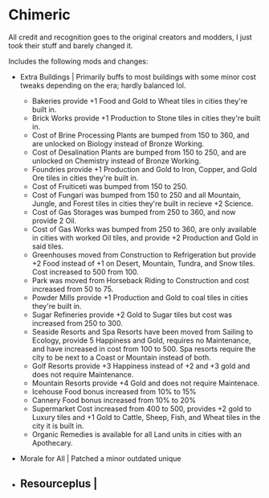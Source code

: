 # Chimeric
All credit and recognition goes to the original creators and modders, I just took their stuff and barely changed it.

Includes the following mods and changes:
- Extra Buildings | Primarily buffs to most buildings with some minor cost tweaks depending on the era; hardly balanced lol.
    - Bakeries provide +1 Food and Gold to Wheat tiles in cities they're built in.
    - Brick Works provide +1 Production to Stone tiles in cities they're built in.
    - Cost of Brine Processing Plants are bumped from 150 to 360, and are unlocked on Biology instead of Bronze Working.
    - Cost of Desalination Plants are bumped from 150 to 250, and are unlocked on Chemistry instead of Bronze Working.
    - Foundries provide +1 Production and Gold to Iron, Copper, and Gold Ore tiles in cities they're built in.
    - Cost of Fruiticeti was bumped from 150 to 250. 
    - Cost of Fungari was bumped from 150 to 250 and all Mountain, Jungle, and Forest tiles in cities they're built in recieve +2 Science.
    - Cost of Gas Storages was bumped from 250 to 360, and now provide 2 Oil.
    - Cost of Gas Works was bumped from 250 to 360, are only available in cities with worked Oil tiles, and provide +2 Production and Gold in said tiles.
    - Greenhouses moved from Construction to Refrigeration but provide +2 Food instead of +1 on Desert, Mountain, Tundra, and Snow tiles. Cost increased to 500 from 100.
    - Park was moved from Horseback Riding to Construction and cost increased from 50 to 75.
    - Powder Mills provide +1 Production and Gold to coal tiles in cities they're built in.
    - Sugar Refineries provide +2 Gold to Sugar tiles but cost was increased from 250 to 300.
    - Seaside Resorts and Spa Resorts have been moved from Sailing to Ecology, provide 5 Happiness and Gold, requires no Maintenance, and have increased in cost from 100 to 500. Spa resorts require the city to be next to a Coast or Mountain instead of both.
    - Golf Resorts provide +3 Happiness instead of +2 and +3 gold and does not require Maintenance.
    - Mountain Resorts provide +4 Gold and does not require Maintenace.
    - Icehouse Food bonus increased from 10% to 15%
    - Cannery Food bonus increased from 10% to 20%
    - Supermarket Cost increased from 400 to 500, provides +2 gold to Luxury tiles and +1 Gold to Cattle, Sheep, Fish, and Wheat tiles in the city it is built in.
    - Organic Remedies is available for all Land units in cities with an Apothecary.

- Morale for All | Patched a minor outdated unique

- Resourceplus | 
    - 
